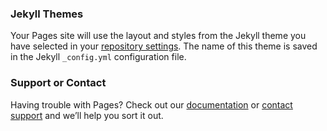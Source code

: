 
### Jekyll Themes

Your Pages site will use the layout and styles from the Jekyll theme you have selected in your [repository settings](https://github.com/xitizmandal/xitizmandal.github.io/settings). The name of this theme is saved in the Jekyll `_config.yml` configuration file.

### Support or Contact

Having trouble with Pages? Check out our [documentation](https://help.github.com/categories/github-pages-basics/) or [contact support](https://github.com/contact) and we’ll help you sort it out.
